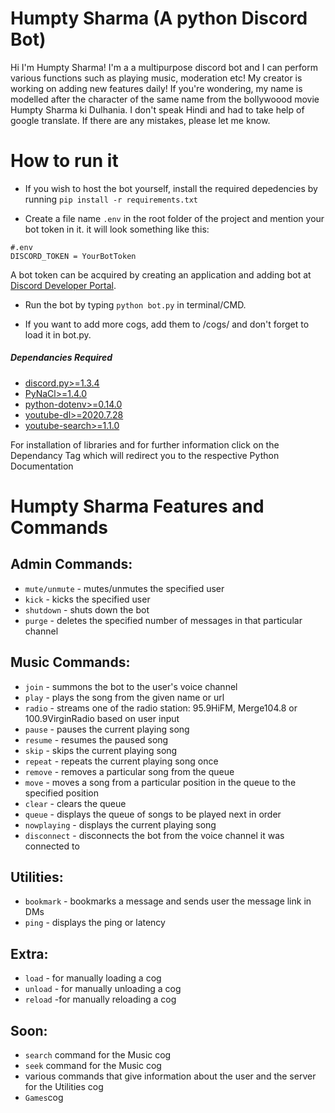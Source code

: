# Humpty Sharma (A python Discord Bot)
Hi I'm Humpty Sharma! I'm a a multipurpose discord bot and I can perform various functions such as playing music, moderation etc! My creator is working on adding new features
daily! If you're wondering, my name is modelled after the character of the same name from the bollywoood movie Humpty Sharma ki Dulhania.
I don't speak Hindi and had to take help of google translate. If there are any mistakes, please let me know.

# How to run it
- If you wish to host the bot yourself, install the required depedencies by running ```pip install -r requirements.txt```

- Create a file name ```.env``` in the root folder of the project and mention your bot token in it.
it will look something like this:
```
#.env
DISCORD_TOKEN = YourBotToken
```
A bot token can be acquired by creating an application and adding bot at [Discord Developer Portal](https://discord.com/developers/applications).

- Run the bot by typing `python bot.py` in terminal/CMD.

- If you want to add more cogs, add them to /cogs/ and don't forget to load it in bot.py.

##### Dependancies Required
- [discord.py>=1.3.4](https://pypi.org/project/discord.py/)
- [PyNaCl>=1.4.0](https://pypi.org/project/PyNaCl/)
- [python-dotenv>=0.14.0](https://pypi.org/project/python-dotenv/)
- [youtube-dl>=2020.7.28](https://pypi.org/project/youtube_dl/)
- [youtube-search>=1.1.0](https://pypi.org/project/youtube-search/)

For installation of libraries and for further information click on the Dependancy Tag which will redirect you to the respective Python Documentation

# Humpty Sharma Features and Commands
## Admin Commands:
- ```mute/unmute``` - mutes/unmutes the specified user
- ```kick``` - kicks the specified user
- ```shutdown``` - shuts down the bot
- ```purge``` - deletes the specified number of messages in that particular channel

## Music Commands:
- ```join``` - summons the bot to the user's voice channel
- ```play``` - plays the song from the given name or url
- ```radio``` - streams one of the radio station: 95.9HiFM, Merge104.8 or 100.9VirginRadio based on user input
- ```pause``` - pauses the current playing song
- ```resume``` - resumes the paused song
- ```skip``` - skips the current playing song
- ```repeat``` - repeats the current playing song once
- ```remove``` - removes a particular song from the queue
- ```move``` - moves a song from a particular position in the queue to the specified position
- ```clear``` - clears the queue
- ```queue``` - displays the queue of songs to be played next in order
- ```nowplaying``` - displays the current playing song
- ```disconnect``` - disconnects the bot from the voice channel it was connected to

## Utilities:
- ```bookmark``` - bookmarks a message and sends user the message link in DMs
- ```ping``` - displays the ping or latency

## Extra:
- ```load``` - for manually loading a cog
- ```unload``` - for manually unloading a cog
- ```reload``` -for manually reloading a cog

## Soon:
- `search` command for the Music cog
- `seek` command for the Music cog
- various commands that give information about the user and the server for the Utilities cog
- `Games`cog

